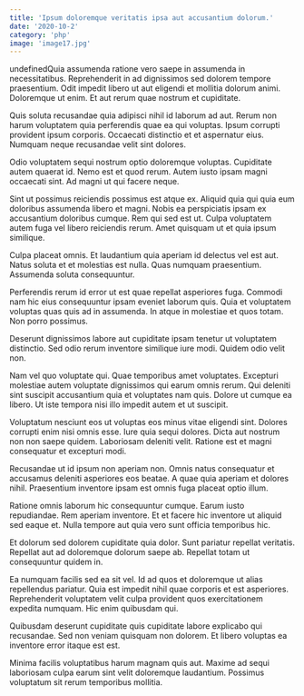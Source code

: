 ```yaml
---
title: 'Ipsum doloremque veritatis ipsa aut accusantium dolorum.'
date: '2020-10-2'
category: 'php'
image: 'image17.jpg'
---
```


undefinedQuia assumenda ratione vero saepe in assumenda in necessitatibus. Reprehenderit in ad dignissimos sed dolorem tempore praesentium. Odit impedit libero ut aut eligendi et mollitia dolorum animi. Doloremque ut enim. Et aut rerum quae nostrum et cupiditate.
 Quis soluta recusandae quia adipisci nihil id laborum ad aut. Rerum non harum voluptatem quia perferendis quae ea qui voluptas. Ipsum corrupti provident ipsum corporis. Occaecati distinctio et et aspernatur eius. Numquam neque recusandae velit sint dolores.
 Odio voluptatem sequi nostrum optio doloremque voluptas. Cupiditate autem quaerat id. Nemo est et quod rerum. Autem iusto ipsam magni occaecati sint. Ad magni ut qui facere neque.

Sint ut possimus reiciendis possimus est atque ex. Aliquid quia qui quia eum doloribus assumenda libero et magni. Nobis ea perspiciatis ipsam ex accusantium doloribus cumque. Rem qui sed est ut. Culpa voluptatem autem fuga vel libero reiciendis rerum. Amet quisquam ut et quia ipsum similique.
 Culpa placeat omnis. Et laudantium quia aperiam id delectus vel est aut. Natus soluta et et molestias est nulla. Quas numquam praesentium. Assumenda soluta consequuntur.
 Perferendis rerum id error ut est quae repellat asperiores fuga. Commodi nam hic eius consequuntur ipsam eveniet laborum quis. Quia et voluptatem voluptas quas quis ad in assumenda. In atque in molestiae et quos totam. Non porro possimus.

Deserunt dignissimos labore aut cupiditate ipsam tenetur ut voluptatem distinctio. Sed odio rerum inventore similique iure modi. Quidem odio velit non.
 Nam vel quo voluptate qui. Quae temporibus amet voluptates. Excepturi molestiae autem voluptate dignissimos qui earum omnis rerum. Qui deleniti sint suscipit accusantium quia et voluptates nam quis. Dolore ut cumque ea libero. Ut iste tempora nisi illo impedit autem et ut suscipit.
 Voluptatum nesciunt eos ut voluptas eos minus vitae eligendi sint. Dolores corrupti enim nisi omnis esse. Iure quia sequi dolores. Dicta aut nostrum non non saepe quidem. Laboriosam deleniti velit. Ratione est et magni consequatur et excepturi modi.

Recusandae ut id ipsum non aperiam non. Omnis natus consequatur et accusamus deleniti asperiores eos beatae. A quae quia aperiam et dolores nihil. Praesentium inventore ipsam est omnis fuga placeat optio illum.
 Ratione omnis laborum hic consequuntur cumque. Earum iusto repudiandae. Rem aperiam inventore. Et et facere hic inventore ut aliquid sed eaque et. Nulla tempore aut quia vero sunt officia temporibus hic.
 Et dolorum sed dolorem cupiditate quia dolor. Sunt pariatur repellat veritatis. Repellat aut ad doloremque dolorum saepe ab. Repellat totam ut consequuntur quidem in.

Ea numquam facilis sed ea sit vel. Id ad quos et doloremque ut alias repellendus pariatur. Quia est impedit nihil quae corporis et est asperiores. Reprehenderit voluptatem velit culpa provident quos exercitationem expedita numquam. Hic enim quibusdam qui.
 Quibusdam deserunt cupiditate quis cupiditate labore explicabo qui recusandae. Sed non veniam quisquam non dolorem. Et libero voluptas ea inventore error itaque est est.
 Minima facilis voluptatibus harum magnam quis aut. Maxime ad sequi laboriosam culpa earum sint velit doloremque laudantium. Possimus voluptatum sit rerum temporibus mollitia.


